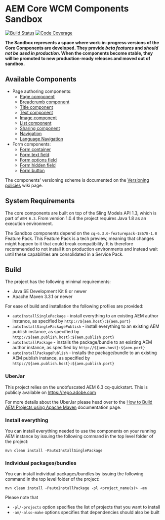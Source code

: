 # AEM Core WCM Components Sandbox

[![Build Status](https://travis-ci.org/Adobe-Marketing-Cloud/aem-core-wcm-components.png?branch=development)](https://travis-ci.org/Adobe-Marketing-Cloud/aem-core-wcm-components)
[![Code Coverage](https://codecov.io/gh/Adobe-Marketing-Cloud/aem-core-wcm-components/branch/development/graph/badge.svg)](https://codecov.io/gh/Adobe-Marketing-Cloud/aem-core-wcm-components)

**The Sandbox represents a space where work-in-progress versions of the Core Components are developed. They provide _beta features_ and *should not be used in production*. When the components become stable, they will be promoted to new production-ready releases and moved out of sandbox.**

## Available Components

* Page authoring components:
  * [Page component](content/src/content/jcr_root/apps/core/wcm/sandbox/components/page/v2/page)
  * [Breadcrumb component](content/src/content/jcr_root/apps/core/wcm/sandbox/components/breadcrumb/v2/breadcrumb)
  * [Title component](content/src/content/jcr_root/apps/core/wcm/sandbox/components/title/v1/title)
  * [Text component](content/src/content/jcr_root/apps/core/wcm/sandbox/components/text/v1/text)
  * [Image component](content/src/content/jcr_root/apps/core/wcm/sandbox/components/image/v1/image)
  * [List component](content/src/content/jcr_root/apps/core/wcm/sandbox/components/list/v1/list)
  * [Sharing component](content/src/content/jcr_root/apps/core/wcm/sandbox/components/sharing/v1/sharing)
  * [Navigation](content/src/content/jcr_root/apps/core/wcm/sandbox/components/navigation/v1/navigation)
  * [Language Navigation](content/src/content/jcr_root/apps/core/wcm/sandbox/components/languagenavigation/v1/languagenavigation)
* Form components:
  * [Form container](content/src/content/jcr_root/apps/core/wcm/sandbox/components/form/container/v1/container)
  * [Form text field](content/src/content/jcr_root/apps/core/wcm/sandbox/components/form/text/v1/text)
  * [Form options field](content/src/content/jcr_root/apps/core/wcm/sandbox/components/form/options/v1/options)
  * [Form hidden field](content/src/content/jcr_root/apps/core/wcm/sandbox/components/form/hidden/v1/hidden)
  * [Form button](content/src/content/jcr_root/apps/core/wcm/sandbox/components/form/button/v1/button)

The components' versioning scheme is documented on the [Versioning policies](https://github.com/Adobe-Marketing-Cloud/aem-core-wcm-components/wiki/Versioning-policies) wiki page.

## System Requirements

The core components are built on top of the Sling Models API 1.3, which is part of `AEM 6.3`. From version 1.0.4 the project requires Java 1.8 as an execution environment.

The Sandbox components depend on the `cq-6.3.0-featurepack-18678-1.0` Feature Pack. This Feature Pack is a tech preview, meaning that changes might happen to it that could break compatibility. It is therefore recommended to not install it on production environments and instead wait until these capabilities are consolidated in a Service Pack.

## Build

The project has the following minimal requirements:
* Java SE Development Kit 8 or newer
* Apache Maven 3.3.1 or newer

For ease of build and installation the following profiles are provided:

 * ``autoInstallSinglePackage`` - install everything to an existing AEM author instance, as specified by ``http://${aem.host}:${aem.port}``
 * ``autoInstallSinglePackagePublish`` - install everything to an existing AEM publish instance, as specified by ``http://${aem.publish.host}:${aem.publish.port}``
 * ``autoInstallPackage`` - installs the package/bundle to an existing AEM author instance, as specified by ``http://${aem.host}:${aem.port}``
 * ``autoInstallPackagePublish`` - installs the package/bundle to an existing AEM publish instance, as specified by ``http://${aem.publish.host}:${aem.publish.port}``

### UberJar

This project relies on the unobfuscated AEM 6.3 cq-quickstart. This is publicly available on https://repo.adobe.com

For more details about the UberJar please head over to the
[How to Build AEM Projects using Apache Maven](https://docs.adobe.com/docs/en/aem/6-2/develop/dev-tools/ht-projects-maven.html#What%20is%20the%20UberJar?)
documentation page.

### Install everything

You can install everything needed to use the components on your running AEM instance by issuing the following command in the top level folder of the project:

    mvn clean install -PautoInstallSinglePackage

### Individual packages/bundles

You can install individual packages/bundles by issuing the following command in the top level folder of the project:

    mvn clean install -PautoInstallPackage -pl <project_name(s)> -am

Please note that

 * ``-pl/-projects`` option specifies the list of projects that you want to install
 * ``-am/-also-make`` options specifies that dependencies should also be built
